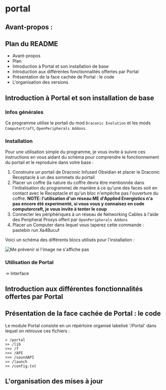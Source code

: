# portal

## Avant-propos : ##



## Plan du README ##

- Avant-propos
- Plan
- Introduction à Portal et son installation de base
- Introduction aux différentes fonctionnalités offertes par Portal
- Présentation de la face cachée de Portal : le code
- L'organisation des versions


## Introduction à Portal et son installation de base ##

### Infos générales ###

Ce programme utilise le portail du mod `Draconic Evolution` et les mods `ComputerCraft`, `OpenPeripherals Addons`.


### Installation ###

Pour une utilisation simple du programme, je vous invite à suivre ces instructions en vous aidant du schéma pour comprendre le fonctionnement du portail et le reproduire dans votre base :

1. Construire un portail de Draconic Infused Obsidian et placer le Draconic Receptacle à un des sommets du portail
2. Placer un coffre (la nature du coffre devra être mentionnée dans l'initialisation du programme) de manière à ce qu'une des faces soit en contact avec le Receptacle et qu'un bloc n'empêche pas l'ouverture du coffre. **NOTE: l'utilisation d'un réseau ME d'Applied Energistics n'a pas encore été experimenté, si vous vous y connaisez en code computercraft, je vous invite à tenter le coup**
3. Connecter les périphériques à un réseau de Networking Cables à l'aide des Peripheral Proxys offert par `OpenPeripherals Addons`
4. Placer un Computer dans lequel vous taperez cette commande : pastebin run Xa4Bucuf

Voici un schéma des différents blocs utilisés pour l'installation :

![Me prévenir si l'image ne s'affiche pas](https://i.ibb.co/fSKPDyj/2021-04-04-17-06-03.jpg)

### Utilisation de Portal ###

-> Interface 

## Introduction aux différentes fonctionnalités offertes par Portal ##




## Présentation de la face cachée de Portal : le code ##

Le module Portal consiste en un répértoire organisé labelisé '/Portal' dans lequel on retrouve ces fichiers :

```
> /portal
>> /lib
>>> /f
>>> /API
>>> /soundAPI
>> /launch
>> /config.txt
```


## L'organisation des mises à jour ##
